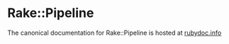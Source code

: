# Rake::Pipeline

The canonical documentation for Rake::Pipeline is hosted at
<a href="http://rubydoc.info/github/livingsocial/rake-pipeline/master/file/README.yard">rubydoc.info</a>
